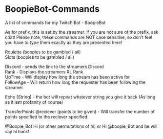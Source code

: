 # BoopieBot-Commands
A list of commands for my Twitch Bot - BoopieBot <br />

As for prefix, this is set by the streamer. if you are not sure of the prefix, ask chat! Please note, these commands are NOT case sensitive, so don't feel you have to type them exactly as they are presented here! <br />

Roulette (boopies to be gambled / all) <br />
Slots (boopies to be gambled / all) <br />

Discord - sends the link to the streamers Discord <br />
Rank - Displays the streamers RL Rank <br />
UpTime - Will display how long the stream has been active for <br />
FollowAge - Will return how long the requester has been following the streamer <br />

Echo (String) - the bot will repeat whatever string you give it back (As long as it isnt profanity of course) <br />

TransferPoints @reciever (points to be given) - Will transfer the number of points specified to the reciever specified. <br />

@Boopie_Bot Hi (or other permutations of hi) or Hi @boopie_Bot and he will say hi back! <br />
